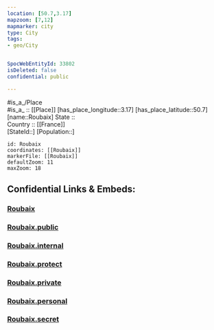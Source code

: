 ```yaml
---
location: [50.7,3.17] 
mapzoom: [7,12] 
mapmarker: city 
type: City
tags:
- geo/City


SpocWebEntityId: 33802
isDeleted: false
confidential: public

---
```

#is_a_/Place  
#is_a_ :: [[Place]] 
[has_place_longitude::3.17] 
[has_place_latitude::50.7] 
[name::Roubaix] 
State ::  
Country :: [[France]]  
[StateId::] 
[Population::] 



```leaflet
id: Roubaix
coordinates: [[Roubaix]] 
markerFile: [[Roubaix]] 
defaultZoom: 11 
maxZoom: 18
```


## Confidential Links & Embeds: 

### [Roubaix](/_Standards/Earth/Continent/Europe/Europe~West/France/regions~France/Hauts-de-France/departments~Hauts-de-France/Hauts-de-France~Nord/communes~Nord/Lille/cities~Lille/Roubaix.md) 

### [Roubaix.public](/_public/Earth/Continent/Europe/Europe~West/France/regions~France/Hauts-de-France/departments~Hauts-de-France/Hauts-de-France~Nord/communes~Nord/Lille/cities~Lille/Roubaix.public.md) 

### [Roubaix.internal](/_internal/Earth/Continent/Europe/Europe~West/France/regions~France/Hauts-de-France/departments~Hauts-de-France/Hauts-de-France~Nord/communes~Nord/Lille/cities~Lille/Roubaix.internal.md) 

### [Roubaix.protect](/_protect/Earth/Continent/Europe/Europe~West/France/regions~France/Hauts-de-France/departments~Hauts-de-France/Hauts-de-France~Nord/communes~Nord/Lille/cities~Lille/Roubaix.protect.md) 

### [Roubaix.private](/_private/Earth/Continent/Europe/Europe~West/France/regions~France/Hauts-de-France/departments~Hauts-de-France/Hauts-de-France~Nord/communes~Nord/Lille/cities~Lille/Roubaix.private.md) 

### [Roubaix.personal](/_personal/Earth/Continent/Europe/Europe~West/France/regions~France/Hauts-de-France/departments~Hauts-de-France/Hauts-de-France~Nord/communes~Nord/Lille/cities~Lille/Roubaix.personal.md) 

### [Roubaix.secret](/_secret/Earth/Continent/Europe/Europe~West/France/regions~France/Hauts-de-France/departments~Hauts-de-France/Hauts-de-France~Nord/communes~Nord/Lille/cities~Lille/Roubaix.secret.md)

